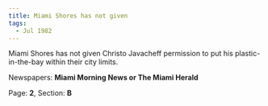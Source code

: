```yaml
---  
title: Miami Shores has not given  
tags:  
  - Jul 1982  
---  
```

  
Miami Shores has not given Christo Javacheff permission to put his plastic-in-the-bay within their city limits.  
  
Newspapers: **Miami Morning News or The Miami Herald**  
  
Page: **2**, Section: **B** 
